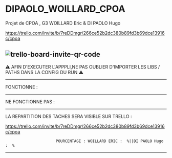 # DIPAOLO_WOILLARD_CPOA

Projet de CPOA , G3 WOILLARD Eric & DI PAOLO Hugo

https://trello.com/invite/b/7reDDmgr/266ce52b2dc380b89fd3b69dce13916c/cpoa




![trello-board-invite-qr-code](https://user-images.githubusercontent.com/73029436/135448735-5727cafb-eaef-440b-8b11-2d1255d73a49.png)
-----------------------------------------------------------------------------------------------------------------

⚠ AFIN D'EXECUTER L'APPPLI,NE PAS OUBLIER D'IMPORTER LES LIBS / PATHS DANS LA CONFIG DU RUN ⚠

-----------------------------------------------------------------------------------------------------------------
FONCTIONNE :

-----------------------------------------------------------------------------------------------------------------
NE FONCTIONNE PAS :

-----------------------------------------------------------------------------------------------------------------
LA REPARTITION DES TACHES SERA VISIBLE SUR TRELLO :

https://trello.com/invite/b/7reDDmgr/266ce52b2dc380b89fd3b69dce13916c/cpoa

                          POURCENTAGE : WOILLARD ERIC :  %||DI PAOLO Hugo :  %
                                      
-----------------------------------------------------------------------------------------------------------------
